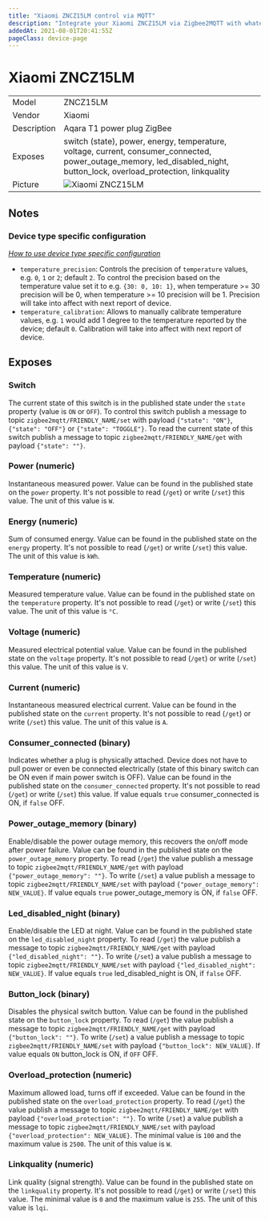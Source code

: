 ```yaml
---
title: "Xiaomi ZNCZ15LM control via MQTT"
description: "Integrate your Xiaomi ZNCZ15LM via Zigbee2MQTT with whatever smart home infrastructure you are using without the vendors bridge or gateway."
addedAt: 2021-08-01T20:41:55Z
pageClass: device-page
---
```


<!-- !!!! -->
<!-- ATTENTION: This file is auto-generated through docgen! -->
<!-- You can only edit the "## Notes"-Section till next h1 (#) or h2 heading (##). -->
<!-- Do NOT use h1 or h2 heading within "## Notes"-Section. -->
<!-- !!!! -->

# Xiaomi ZNCZ15LM

|     |     |
|-----|-----|
| Model | ZNCZ15LM  |
| Vendor  | Xiaomi  |
| Description | Aqara T1 power plug ZigBee |
| Exposes | switch (state), power, energy, temperature, voltage, current, consumer_connected, power_outage_memory, led_disabled_night, button_lock, overload_protection, linkquality |
| Picture | ![Xiaomi ZNCZ15LM](https://www.zigbee2mqtt.io/images/devices/ZNCZ15LM.jpg) |


<!-- Notes BEGIN: You can edit here -->
## Notes

### Device type specific configuration
*[How to use device type specific configuration](../guide/configuration/devices-groups.md#specific-device-options)*

* `temperature_precision`: Controls the precision of `temperature` values,
e.g. `0`, `1` or `2`; default `2`.
To control the precision based on the temperature value set it to e.g. `{30: 0, 10: 1}`,
when temperature >= 30 precision will be 0, when temperature >= 10 precision will be 1. Precision will take into affect with next report of device.
* `temperature_calibration`: Allows to manually calibrate temperature values,
e.g. `1` would add 1 degree to the temperature reported by the device; default `0`. Calibration will take into affect with next report of device.

<!-- Notes END: Do not edit below this line -->



## Exposes

### Switch 
The current state of this switch is in the published state under the `state` property (value is `ON` or `OFF`).
To control this switch publish a message to topic `zigbee2mqtt/FRIENDLY_NAME/set` with payload `{"state": "ON"}`, `{"state": "OFF"}` or `{"state": "TOGGLE"}`.
To read the current state of this switch publish a message to topic `zigbee2mqtt/FRIENDLY_NAME/get` with payload `{"state": ""}`.

### Power (numeric)
Instantaneous measured power.
Value can be found in the published state on the `power` property.
It's not possible to read (`/get`) or write (`/set`) this value.
The unit of this value is `W`.

### Energy (numeric)
Sum of consumed energy.
Value can be found in the published state on the `energy` property.
It's not possible to read (`/get`) or write (`/set`) this value.
The unit of this value is `kWh`.

### Temperature (numeric)
Measured temperature value.
Value can be found in the published state on the `temperature` property.
It's not possible to read (`/get`) or write (`/set`) this value.
The unit of this value is `°C`.

### Voltage (numeric)
Measured electrical potential value.
Value can be found in the published state on the `voltage` property.
It's not possible to read (`/get`) or write (`/set`) this value.
The unit of this value is `V`.

### Current (numeric)
Instantaneous measured electrical current.
Value can be found in the published state on the `current` property.
It's not possible to read (`/get`) or write (`/set`) this value.
The unit of this value is `A`.

### Consumer_connected (binary)
Indicates whether a plug is physically attached. Device does not have to pull power or even be connected electrically (state of this binary switch can be ON even if main power switch is OFF).
Value can be found in the published state on the `consumer_connected` property.
It's not possible to read (`/get`) or write (`/set`) this value.
If value equals `true` consumer_connected is ON, if `false` OFF.

### Power_outage_memory (binary)
Enable/disable the power outage memory, this recovers the on/off mode after power failure.
Value can be found in the published state on the `power_outage_memory` property.
To read (`/get`) the value publish a message to topic `zigbee2mqtt/FRIENDLY_NAME/get` with payload `{"power_outage_memory": ""}`.
To write (`/set`) a value publish a message to topic `zigbee2mqtt/FRIENDLY_NAME/set` with payload `{"power_outage_memory": NEW_VALUE}`.
If value equals `true` power_outage_memory is ON, if `false` OFF.

### Led_disabled_night (binary)
Enable/disable the LED at night.
Value can be found in the published state on the `led_disabled_night` property.
To read (`/get`) the value publish a message to topic `zigbee2mqtt/FRIENDLY_NAME/get` with payload `{"led_disabled_night": ""}`.
To write (`/set`) a value publish a message to topic `zigbee2mqtt/FRIENDLY_NAME/set` with payload `{"led_disabled_night": NEW_VALUE}`.
If value equals `true` led_disabled_night is ON, if `false` OFF.

### Button_lock (binary)
Disables the physical switch button.
Value can be found in the published state on the `button_lock` property.
To read (`/get`) the value publish a message to topic `zigbee2mqtt/FRIENDLY_NAME/get` with payload `{"button_lock": ""}`.
To write (`/set`) a value publish a message to topic `zigbee2mqtt/FRIENDLY_NAME/set` with payload `{"button_lock": NEW_VALUE}`.
If value equals `ON` button_lock is ON, if `OFF` OFF.

### Overload_protection (numeric)
Maximum allowed load, turns off if exceeded.
Value can be found in the published state on the `overload_protection` property.
To read (`/get`) the value publish a message to topic `zigbee2mqtt/FRIENDLY_NAME/get` with payload `{"overload_protection": ""}`.
To write (`/set`) a value publish a message to topic `zigbee2mqtt/FRIENDLY_NAME/set` with payload `{"overload_protection": NEW_VALUE}`.
The minimal value is `100` and the maximum value is `2500`.
The unit of this value is `W`.

### Linkquality (numeric)
Link quality (signal strength).
Value can be found in the published state on the `linkquality` property.
It's not possible to read (`/get`) or write (`/set`) this value.
The minimal value is `0` and the maximum value is `255`.
The unit of this value is `lqi`.

